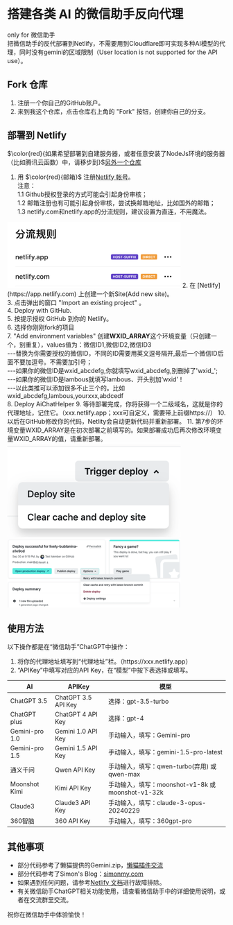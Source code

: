 # 搭建各类 AI 的微信助手反向代理
only for 微信助手<br>
把微信助手的反代部署到Netlify，不需要用到Cloudflare即可实现多种AI模型的代理，同时没有gemini的区域限制（User location is not supported for the API use）。

## Fork 仓库

1. 注册一个你自己的GitHub账户。
2. 来到我这个仓库，点击仓库右上角的 "Fork" 按钮，创建你自己的分支。

## 部署到 Netlify
$\color{red}{如果希望部署到自建服务器，或者任意安装了NodeJs环境的服务器（比如腾讯云函数）中，请移步到}$[另外一个仓库](https://github.com/GeekinGH/AiChatHelperNodejs)<br>
1. 用 $\color{red}{邮箱}$ 注册[Netlify 帐号](https://app.netlify.com/signup/)。<br>
注意：<br>
1.1 Github授权登录的方式可能会引起身份审核；<br>
1.2 邮箱注册也有可能引起身份审核，尝试换邮箱地址，比如国外的邮箱；<br>
1.3 netlify.com和netlify.app的分流规则，建议设置为直连，不用魔法。<br>
<img src="./images/rules_netlify.jpg" width="400px">
2. 在 [Netlify](https://app.netlify.com) 上创建一个新Site(Add new site)。<br>
3. 点击弹出的窗口 "Import an existing project" 。<br>
4. Deploy with GitHub.<br>
5. 按提示授权 GitHub 到你的 Netlify。<br>
6. 选择你刚刚fork的项目<br>
7. "Add environment variables" 创建<B>WXID_ARRAY</B>这个环境变量（只创建一个，别重复），values值为：微信ID1,微信ID2,微信ID3 <br>
---替换为你需要授权的微信ID，不同的ID需要用英文逗号隔开,最后一个微信ID后面不要加逗号。不需要加引号； <br>
---如果你的微信ID是wxid_abcdefg,你就填写wxid_abcdefg,别删掉了'wxid_'; <br>
---如果你的微信ID是lambous就填写lambous、开头别加‘wxid’！ <br>
---以此类推可以添加很多不止三个的。比如 wxid_abcdefg,lambous,yourxxx,abdcedf <br>
8. Deploy AiChatHelper
9. 等待部署完成，你将获得一个二级域名，这就是你的代理地址，记住它。（xxx.netlify.app；xxx可自定义，需要带上前缀https&#58;&#47;&#47;）
10. 以后在GitHub修改你的代码，Netlity会自动更新代码并重新部署。
11. 第7步的环境变量WXID_ARRAY是在初次部署之前填写的。如果部署成功后再次修改环境变量WXID_ARRAY的值，请重新部署。
<img src="./images/deploySite.png" width="400px"><img src="./images/configure-builds-retry-deploy-dropdown.png" width="400px">

## 使用方法
以下操作都是在“微信助手”ChatGPT中操作：
1. 将你的代理地址填写到“代理地址”栏。（https&#58;&#47;&#47;xxx.netlify.app）
2. “APIKey”中填写对应的API Key，在“模型”中按下表选择或填写。

| AI       | APIKey      | 模型            |
|-----------|-------------|-----------------|
| ChatGPT 3.5  | ChatGPT 3.5 API Key | 选择：gpt-3.5-turbo |
| ChatGPT plus  | ChatGPT 4 API Key | 选择：gpt-4 |
| Gemini-pro 1.0 | Gemini 1.0 API Key | 手动输入，填写：Gemini-pro |
| Gemini-pro 1.5 | Gemini 1.5 API Key | 手动输入，填写：gemini-1.5-pro-latest |
| 通义千问   | Qwen API Key    | 手动输入，填写：qwen-turbo(弃用) 或 qwen-max |
| Moonshot Kimi | Kimi API Key  | 手动输入，填写：moonshot-v1-8k 或 moonshot-v1-32k |
| Claude3   | Claude3 API Key | 手动输入，填写：claude-3-opus-20240229 | 
| 360智脑   | 360 API Key | 手动输入，填写：360gpt-pro |

## 其他事项
- 部分代码参考了懒猫提供的Gemini.zip，[懒猫插件交流](https://t.me/maogroup)
- 部分代码参考了Simon's Blog：[simonmy.com](https://simonmy.com/posts/使用netlify反向代理google-palm-api.html)
- 如果遇到任何问题，请参考[Netlify 文档](https://docs.netlify.com)进行故障排除。
- 有关微信助手ChatGPT相关功能使用，请查看微信助手中的详细使用说明，或者在交流群里交流。

祝你在微信助手中体验愉快！
